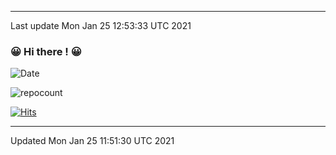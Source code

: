 ------
Last update Mon Jan 25 12:53:33 UTC 2021
### 😀 Hi there ! 😀	
![Date](https://img.shields.io/endpoint?url=https://se4533sz3vnp.runkit.sh&style=flat-square)	

![repocount](https://img.shields.io/endpoint?url=https%3A%2F%2Frunkit.io%2Flemon-mint%2Fgithub-repo-counter%2Fbranches%2Fmaster%2Frepocount%2Flemon-mint%2Forange&style=flat-square)	

[![Hits](https://hits.seeyoufarm.com/api/count/incr/badge.svg?url=https%3A%2F%2Fgithub.com%2Flemon-mint&count_bg=%23003D7E&title_bg=%23555555&icon=&icon_color=%23E7E7E7&title=views&edge_flat=true)](https://hits.seeyoufarm.com)	

------	
Updated Mon Jan 25 11:51:30 UTC 2021
